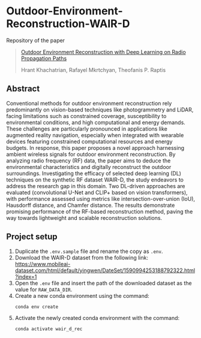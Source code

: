 # Outdoor-Environment-Reconstruction-WAIR-D
Repository of the paper 
> [Outdoor Environment Reconstruction with Deep Learning on Radio Propagation Paths](https://arxiv.org/abs/2402.17336)
> 
> Hrant Khachatrian, Rafayel Mkrtchyan, Theofanis P. Raptis

## Abstract

Conventional methods for outdoor environment reconstruction rely predominantly on vision-based techniques like photogrammetry and LiDAR, facing limitations such as constrained coverage, susceptibility to environmental conditions, and high computational and energy demands. These challenges are particularly pronounced in applications like augmented reality navigation, especially when integrated with wearable devices featuring constrained computational resources and energy budgets. In response, this paper proposes a novel approach harnessing ambient wireless signals for outdoor environment reconstruction. By analyzing radio frequency (RF) data, the paper aims to deduce the environmental characteristics and digitally reconstruct the outdoor surroundings. Investigating the efficacy of selected deep learning (DL) techniques on the synthetic RF dataset WAIR-D, the study endeavors to address the research gap in this domain. Two DL-driven approaches are evaluated (convolutional U-Net and CLIP+ based on vision transformers), with performance assessed using metrics like intersection-over-union (IoU), Hausdorff distance, and Chamfer distance. The results demonstrate promising performance of the RF-based reconstruction method, paving the way towards lightweight and scalable reconstruction solutions. 
     
## Project setup

1. Duplicate the `.env.sample` file and rename the copy as `.env`.
2. Download the WAIR-D dataset from the following link: https://www.mobileai-dataset.com/html/default/yingwen/DateSet/1590994253188792322.html?index=1
3. Open the `.env` file and insert the path of the downloaded dataset as the value for `RAW_DATA_DIR`.
4. Create a new conda environment using the command:
   ```commandline
   conda env create 
   ```
5. Activate the newly created conda environment with the command:
   ```commandline
   conda activate wair_d_rec
   ```
